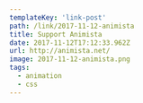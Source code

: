 ```yaml
---
templateKey: 'link-post'
path: /link/2017-11-12-animista
title: Support Animista
date: 2017-11-12T17:12:33.962Z
url: http://animista.net/
image: 2017-11-12-animista.png
tags:
  - animation
  - css
---
```


